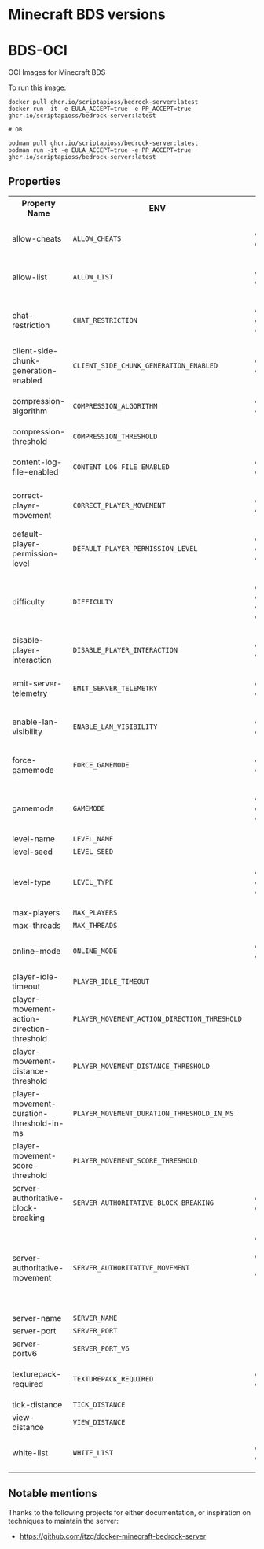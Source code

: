 # Minecraft BDS versions

# BDS-OCI

OCI Images for Minecraft BDS

To run this image:

```
docker pull ghcr.io/scriptapioss/bedrock-server:latest
docker run -it -e EULA_ACCEPT=true -e PP_ACCEPT=true ghcr.io/scriptapioss/bedrock-server:latest

# OR

podman pull ghcr.io/scriptapioss/bedrock-server:latest
podman run -it -e EULA_ACCEPT=true -e PP_ACCEPT=true ghcr.io/scriptapioss/bedrock-server:latest
```

## Properties

<table>
  <tr><th><strong>Property Name</strong></th><th><strong>ENV</strong></th><th><strong>Enums</strong></th></tr>
<tr><td> allow-cheats </td>
<td>
<code>ALLOW_CHEATS</code>
</td>
<td>
<ul><li><code>true</code></li>
<li><code>false</code></li></ul>
</td>
</tr>
<tr><td> allow-list </td>
<td>
<code>ALLOW_LIST</code>
</td>
<td>
<ul><li><code>true</code></li>
<li><code>false</code></li></ul>
</td>
</tr>
<tr><td> chat-restriction </td>
<td>
<code>CHAT_RESTRICTION</code>
</td>
<td>
<ul><li><code>None</code></li>
<li><code>Dropped</code></li>
<li><code>Disabled</code></li></ul>
</td>
</tr>
<tr><td> client-side-chunk-generation-enabled </td>
<td>
<code>CLIENT_SIDE_CHUNK_GENERATION_ENABLED</code>
</td>
<td>
<ul><li><code>true</code></li>
<li><code>false</code></li></ul>
</td>
</tr>
<tr><td> compression-algorithm </td>
<td>
<code>COMPRESSION_ALGORITHM</code>
</td>
<td>
<ul><li><code>zlib</code></li>
<li><code>snappy</code></li></ul>
</td>
</tr>
<tr><td> compression-threshold </td>
<td>
<code>COMPRESSION_THRESHOLD</code>
</td>
<td>
<ul></ul>
</td>
</tr>
<tr><td> content-log-file-enabled </td>
<td>
<code>CONTENT_LOG_FILE_ENABLED</code>
</td>
<td>
<ul><li><code>true</code></li>
<li><code>false</code></li></ul>
</td>
</tr>
<tr><td> correct-player-movement </td>
<td>
<code>CORRECT_PLAYER_MOVEMENT</code>
</td>
<td>
<ul><li><code>true</code></li>
<li><code>false</code></li></ul>
</td>
</tr>
<tr><td> default-player-permission-level </td>
<td>
<code>DEFAULT_PLAYER_PERMISSION_LEVEL</code>
</td>
<td>
<ul><li><code>visitor</code></li>
<li><code>member</code></li>
<li><code>operator</code></li></ul>
</td>
</tr>
<tr><td> difficulty </td>
<td>
<code>DIFFICULTY</code>
</td>
<td>
<ul><li><code>easy</code></li>
<li><code>peaceful</code></li>
<li><code>normal</code></li>
<li><code>hard</code></li></ul>
</td>
</tr>
<tr><td> disable-player-interaction </td>
<td>
<code>DISABLE_PLAYER_INTERACTION</code>
</td>
<td>
<ul><li><code>true</code></li>
<li><code>false</code></li></ul>
</td>
</tr>
<tr><td> emit-server-telemetry </td>
<td>
<code>EMIT_SERVER_TELEMETRY</code>
</td>
<td>
<ul><li><code>true</code></li>
<li><code>false</code></li></ul>
</td>
</tr>
<tr><td> enable-lan-visibility </td>
<td>
<code>ENABLE_LAN_VISIBILITY</code>
</td>
<td>
<ul><li><code>true</code></li>
<li><code>false</code></li></ul>
</td>
</tr>
<tr><td> force-gamemode </td>
<td>
<code>FORCE_GAMEMODE</code>
</td>
<td>
<ul><li><code>true</code></li>
<li><code>false</code></li></ul>
</td>
</tr>
<tr><td> gamemode </td>
<td>
<code>GAMEMODE</code>
</td>
<td>
<ul><li><code>survival</code></li>
<li><code>creative</code></li>
<li><code>adventure</code></li></ul>
</td>
</tr>
<tr><td> level-name </td>
<td>
<code>LEVEL_NAME</code>
</td>
<td>
<ul></ul>
</td>
</tr>
<tr><td> level-seed </td>
<td>
<code>LEVEL_SEED</code>
</td>
<td>
<ul></ul>
</td>
</tr>
<tr><td> level-type </td>
<td>
<code>LEVEL_TYPE</code>
</td>
<td>
<ul><li><code>DEFAULT</code></li>
<li><code>FLAT</code></li>
<li><code>LEGACY</code></li></ul>
</td>
</tr>
<tr><td> max-players </td>
<td>
<code>MAX_PLAYERS</code>
</td>
<td>
<ul></ul>
</td>
</tr>
<tr><td> max-threads </td>
<td>
<code>MAX_THREADS</code>
</td>
<td>
<ul></ul>
</td>
</tr>
<tr><td> online-mode </td>
<td>
<code>ONLINE_MODE</code>
</td>
<td>
<ul><li><code>true</code></li>
<li><code>false</code></li></ul>
</td>
</tr>
<tr><td> player-idle-timeout </td>
<td>
<code>PLAYER_IDLE_TIMEOUT</code>
</td>
<td>
<ul></ul>
</td>
</tr>
<tr><td> player-movement-action-direction-threshold </td>
<td>
<code>PLAYER_MOVEMENT_ACTION_DIRECTION_THRESHOLD</code>
</td>
<td>
<ul></ul>
</td>
</tr>
<tr><td> player-movement-distance-threshold </td>
<td>
<code>PLAYER_MOVEMENT_DISTANCE_THRESHOLD</code>
</td>
<td>
<ul></ul>
</td>
</tr>
<tr><td> player-movement-duration-threshold-in-ms </td>
<td>
<code>PLAYER_MOVEMENT_DURATION_THRESHOLD_IN_MS</code>
</td>
<td>
<ul></ul>
</td>
</tr>
<tr><td> player-movement-score-threshold </td>
<td>
<code>PLAYER_MOVEMENT_SCORE_THRESHOLD</code>
</td>
<td>
<ul></ul>
</td>
</tr>
<tr><td> server-authoritative-block-breaking </td>
<td>
<code>SERVER_AUTHORITATIVE_BLOCK_BREAKING</code>
</td>
<td>
<ul><li><code>true</code></li>
<li><code>false</code></li></ul>
</td>
</tr>
<tr><td> server-authoritative-movement </td>
<td>
<code>SERVER_AUTHORITATIVE_MOVEMENT</code>
</td>
<td>
<ul><li><code>server-auth</code></li>
<li><code>client-auth</code></li>
<li><code>server-auth-with-rewind</code></li></ul>
</td>
</tr>
<tr><td> server-name </td>
<td>
<code>SERVER_NAME</code>
</td>
<td>
<ul></ul>
</td>
</tr>
<tr><td> server-port </td>
<td>
<code>SERVER_PORT</code>
</td>
<td>
<ul></ul>
</td>
</tr>
<tr><td> server-portv6 </td>
<td>
<code>SERVER_PORT_V6</code>
</td>
<td>
<ul></ul>
</td>
</tr>
<tr><td> texturepack-required </td>
<td>
<code>TEXTUREPACK_REQUIRED</code>
</td>
<td>
<ul><li><code>true</code></li>
<li><code>false</code></li></ul>
</td>
</tr>
<tr><td> tick-distance </td>
<td>
<code>TICK_DISTANCE</code>
</td>
<td>
<ul></ul>
</td>
</tr>
<tr><td> view-distance </td>
<td>
<code>VIEW_DISTANCE</code>
</td>
<td>
<ul></ul>
</td>
</tr>
<tr><td> white-list </td>
<td>
<code>WHITE_LIST</code>
</td>
<td>
<ul><li><code>true</code></li>
<li><code>false</code></li></ul>
</td>
</tr>
</table>

## Notable mentions

Thanks to the following projects for either documentation, or inspiration on
techniques to maintain the server:

- https://github.com/itzg/docker-minecraft-bedrock-server


